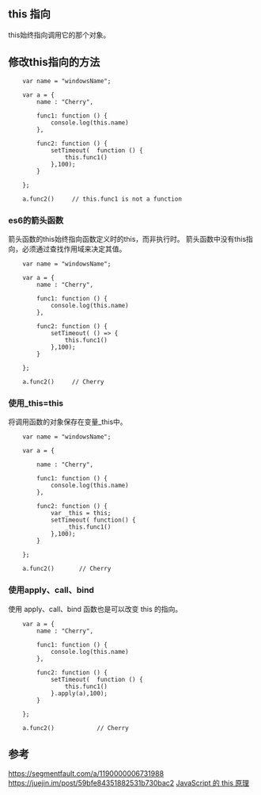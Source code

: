 ## this 指向
this始终指向调用它的那个对象。

## 修改this指向的方法
```
    var name = "windowsName";

    var a = {
        name : "Cherry",

        func1: function () {
            console.log(this.name)     
        },

        func2: function () {
            setTimeout(  function () {
                this.func1()
            },100);
        }

    };

    a.func2()     // this.func1 is not a function
```
### es6的箭头函数
箭头函数的this始终指向函数定义时的this，而非执行时。
箭头函数中没有this指向，必须通过查找作用域来决定其值。
```
    var name = "windowsName";

    var a = {
        name : "Cherry",

        func1: function () {
            console.log(this.name)     
        },

        func2: function () {
            setTimeout( () => {
                this.func1()
            },100);
        }

    };

    a.func2()     // Cherry
```
### 使用_this=this
将调用函数的对象保存在变量_this中。
```
    var name = "windowsName";

    var a = {

        name : "Cherry",

        func1: function () {
            console.log(this.name)     
        },

        func2: function () {
            var _this = this;
            setTimeout( function() {
                _this.func1()
            },100);
        }

    };

    a.func2()       // Cherry
```

### 使用apply、call、bind
使用 apply、call、bind 函数也是可以改变 this 的指向。
```
    var a = {
        name : "Cherry",

        func1: function () {
            console.log(this.name)
        },

        func2: function () {
            setTimeout(  function () {
                this.func1()
            }.apply(a),100);
        }

    };

    a.func2()            // Cherry
```

## 参考
https://segmentfault.com/a/1190000006731988  
https://juejin.im/post/59bfe84351882531b730bac2
[JavaScript 的 this 原理](http://www.ruanyifeng.com/blog/2018/06/javascript-this.html)
